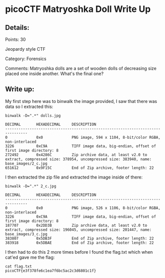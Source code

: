 # picoCTF Matryoshka Doll Write Up

## Details:
Points: 30

Jeopardy style CTF

Category: Forensics

Comments: Matryoshka dolls are a set of wooden dolls of decreasing size placed one inside another. What's the final one?

## Write up:

My first step here was to binwalk the image provided, I saw that there was data so I extracted this:

```
binwalk -D=".*" dolls.jpg 

DECIMAL       HEXADECIMAL     DESCRIPTION
--------------------------------------------------------------------------------
0             0x0             PNG image, 594 x 1104, 8-bit/color RGBA, non-interlaced
3226          0xC9A           TIFF image data, big-endian, offset of first image directory: 8
272492        0x4286C         Zip archive data, at least v2.0 to extract, compressed size: 378954, uncompressed size: 383940, name: base_images/2_c.jpg
651612        0x9F15C         End of Zip archive, footer length: 22
```

I then extracted the zip file and extracted the image inside of there:

```
binwalk -D=".*" 2_c.jpg    

DECIMAL       HEXADECIMAL     DESCRIPTION
--------------------------------------------------------------------------------
0             0x0             PNG image, 526 x 1106, 8-bit/color RGBA, non-interlaced
3226          0xC9A           TIFF image data, big-endian, offset of first image directory: 8
187707        0x2DD3B         Zip archive data, at least v2.0 to extract, compressed size: 196045, uncompressed size: 201447, name: base_images/3_c.jpg
383807        0x5DB3F         End of Zip archive, footer length: 22
383918        0x5DBAE         End of Zip archive, footer length: 22
```

I then had to do this 2 more times before I found the flag.txt which when cat'ed gave me the flag:

```
cat flag.txt            
picoCTF{e3f378fe6c1ea7f6bc5ac2c3d6801c1f}
```